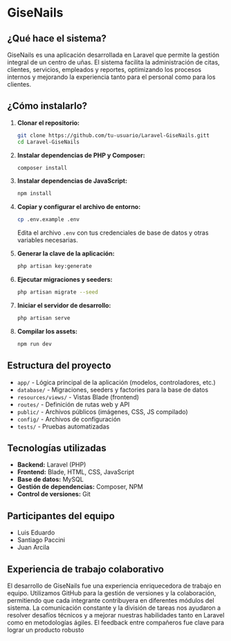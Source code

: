 # GiseNails

## ¿Qué hace el sistema?

GiseNails es una aplicación desarrollada en Laravel que permite la gestión integral de un centro de uñas. El sistema facilita la administración de citas, clientes, servicios, empleados y reportes, optimizando los procesos internos y mejorando la experiencia tanto para el personal como para los clientes.

## ¿Cómo instalarlo?

1. **Clonar el repositorio:**
   ```bash
   git clone https://github.com/tu-usuario/Laravel-GiseNails.gitt
   cd Laravel-GiseNails
   ```

2. **Instalar dependencias de PHP y Composer:**
   ```bash
   composer install
   ```

3. **Instalar dependencias de JavaScript:**
   ```bash
   npm install
   ```

4. **Copiar y configurar el archivo de entorno:**
   ```bash
   cp .env.example .env
   ```
   Edita el archivo `.env` con tus credenciales de base de datos y otras variables necesarias.

5. **Generar la clave de la aplicación:**
   ```bash
   php artisan key:generate
   ```

6. **Ejecutar migraciones y seeders:**
   ```bash
   php artisan migrate --seed
   ```

7. **Iniciar el servidor de desarrollo:**
   ```bash
   php artisan serve
   ```

8. **Compilar los assets:**
   ```bash
   npm run dev
   ```

## Estructura del proyecto

- `app/` - Lógica principal de la aplicación (modelos, controladores, etc.)
- `database/` - Migraciones, seeders y factories para la base de datos
- `resources/views/` - Vistas Blade (frontend)
- `routes/` - Definición de rutas web y API
- `public/` - Archivos públicos (imágenes, CSS, JS compilado)
- `config/` - Archivos de configuración
- `tests/` - Pruebas automatizadas

## Tecnologías utilizadas

- **Backend:** Laravel (PHP)
- **Frontend:** Blade, HTML, CSS, JavaScript
- **Base de datos:** MySQL
- **Gestión de dependencias:** Composer, NPM
- **Control de versiones:** Git

## Participantes del equipo

- Luis Eduardo
- Santiago Paccini
- Juan Arcila

## Experiencia de trabajo colaborativo

El desarrollo de GiseNails fue una experiencia enriquecedora de trabajo en equipo. Utilizamos GitHub para la gestión de versiones y la colaboración, permitiendo que cada integrante contribuyera en diferentes módulos del sistema. La comunicación constante y la división de tareas nos ayudaron a resolver desafíos técnicos y a mejorar nuestras habilidades tanto en Laravel como en metodologías ágiles. El feedback entre compañeros fue clave para lograr un producto robusto